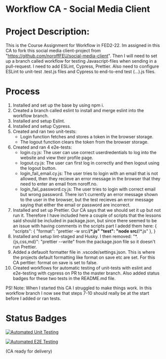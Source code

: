 # Workflow CA - Social Media Client

# Project Description:

This is the Course Assignment for Workflow in FED2-22.
Im assigned in this CA to fork this social media client-project from "https://github.com/noroffFEU/social-media-client".
Then I will need to set up a branch called workflow for testing Javascript-files when sending in a pull-request.
I need to add ESLint, Cypress, Prettier. Also need to configure ESLint to unit-test .test.js files and Cypress to end-to-end test (...).js files.


# Process

1. Installed and set up the base by using npm i.
2. Created a branch called eslint to install and merge eslint into the workflow branch.
3. Installed and setup Eslint.
4. Installed and setup Cypress.
5. Created and ran two unit-tests:
    - Login function fetches and stores a token in the browser storage.
    - The logout function clears the token from the browser storage.
6. Created and ran 4 e2e-tests:
    - login.cy.js: The user can use correct userdredentials to log into the website and view their profile page.
    - logout.cy.js: The user can first log in correctly and then logout using the logout button.
    - login_fail_email.cy.js: The user tries to login with an email that is not allowed, then they recieve an error message in the browser that they need to enter an email from noroff.no.
    - login_fail_password.cy.js: The user tries to login with correct email but wrong password. There isn't currently an error message shown to the user in the browser, but the test recieves an error message saying that either the email or password are incorrect.
7. Installed and set up Prettier. Our CA says that we should set it up but not run it. 
   Therefore I have included here a couple of scripts that the lessons said should be included in package.json, but since there seemed to be an issue with having comments in the scripts part I adedd them here:
   {
    "scripts": {
    "format": "prettier -w src/**/*.js"
    "test": "node src/**/*.js"
    },
   }
8. Installed and setup lint-staged and Husky. I then removed: "*.{js,css,md}": "prettier --write" from the package.json file so it doesn't run Prettier.
9. Added a defauolt formatter file in .vscode/settings.json. This is where the projects default formatting like format on save etc are set. 
   For this CA perttier: format on    save is set to false.
10. Created workflows for automatic testing of unit-tests with eslint and e2e-testing with cypress on PR to the master branch.
    Also added status badges for these two tests in the README.md file.

PS! Note:
    When I started this CA I struggled to make things work. In this workflow branch I now see that steps 7-10 should really be at the start before I added or ran tests.
    

# Status Badges

[![Automated Unit Testing](https://github.com/Yggdrass/social-media-client-workflowCA/actions/workflows/unit-test.yml/badge.svg)](https://github.com/Yggdrass/social-media-client-workflowCA/actions/workflows/unit-test.yml)

[![Automated E2E Testing](https://github.com/Yggdrass/social-media-client-workflowCA/actions/workflows/e2e-test.yml/badge.svg)](https://github.com/Yggdrass/social-media-client-workflowCA/actions/workflows/e2e-test.yml)


(CA ready for delivery)